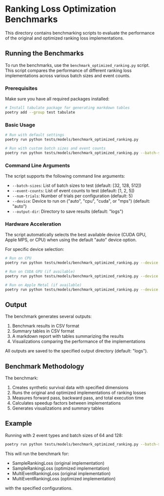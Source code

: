 # Ranking Loss Optimization Benchmarks

This directory contains benchmarking scripts to evaluate the performance of the original and optimized ranking loss implementations.

## Running the Benchmarks

To run the benchmarks, use the `benchmark_optimized_ranking.py` script. This script compares the performance of different ranking loss implementations across various batch sizes and event counts.

### Prerequisites

Make sure you have all required packages installed:

```bash
# Install tabulate package for generating markdown tables
poetry add --group test tabulate
```

### Basic Usage

```bash
# Run with default settings
poetry run python tests/models/benchmark_optimized_ranking.py

# Run with custom batch sizes and event counts
poetry run python tests/models/benchmark_optimized_ranking.py --batch-sizes 64 128 256 --event-counts 1 2 --num-trials 3
```

### Command Line Arguments

The script supports the following command line arguments:

- `--batch-sizes`: List of batch sizes to test (default: [32, 128, 512])
- `--event-counts`: List of event counts to test (default: [1, 2, 5])
- `--num-trials`: Number of trials per configuration (default: 5)
- `--device`: Device to run on ("auto", "cpu", "cuda", or "mps") (default: "auto")
- `--output-dir`: Directory to save results (default: "logs")

### Hardware Acceleration

The script automatically selects the best available device (CUDA GPU, Apple MPS, or CPU) when using the default "auto" device option.

For specific device selection:

```bash
# Run on CPU
poetry run python tests/models/benchmark_optimized_ranking.py --device cpu

# Run on CUDA GPU (if available)
poetry run python tests/models/benchmark_optimized_ranking.py --device cuda

# Run on Apple Metal (if available)
poetry run python tests/models/benchmark_optimized_ranking.py --device mps
```

## Output

The benchmark generates several outputs:

1. Benchmark results in CSV format
2. Summary tables in CSV format
3. A markdown report with tables summarizing the results
4. Visualizations comparing the performance of the implementations

All outputs are saved to the specified output directory (default: "logs").

## Benchmark Methodology

The benchmark:

1. Creates synthetic survival data with specified dimensions
2. Runs the original and optimized implementations of ranking losses
3. Measures forward pass, backward pass, and total execution time
4. Calculates speedup factors between implementations
5. Generates visualizations and summary tables

## Example

Running with 2 event types and batch sizes of 64 and 128:

```bash
poetry run python tests/models/benchmark_optimized_ranking.py --batch-sizes 64 128 --event-counts 2 --num-trials 3
```

This will run the benchmark for:
- SampleRankingLoss (original implementation)
- SampleRankingLoss (optimized implementation)
- MultiEventRankingLoss (original implementation)
- MultiEventRankingLoss (optimized implementation)

with the specified configurations.
